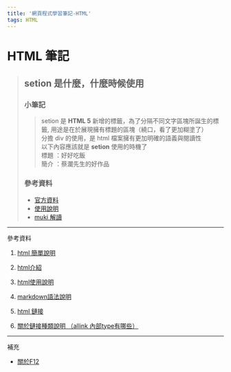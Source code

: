 ```yaml
---
title: '網頁程式學習筆記-HTML'
tags: HTML
---
```

# HTML 筆記

>## setion 是什麼，什麼時候使用
>### 小筆記
>> setion 是 **HTML  5** 新增的標籤，為了分隔不同文字區塊所誕生的標籤, 用途是在於展現擁有標題的區塊（繞口，看了更加糊塗了）<br>
>> 分擔 div 的使用，是 html 檔案擁有更加明確的語義與閱讀性<br>
>> 以下內容應該就是 **setion** 使用的時機了 <br>
>> 標題 ：好好吃飯 <br>
>> 簡介 ：蔡瀾先生的好作品
>### 參考資料
>* [官方資料](https://html.spec.whatwg.org/multipage/sections.html#outline)
>* [使用說明](https://developer.mozilla.org/zh-CN/docs/Web/HTML/Element/section)
>* [muki 解讀](https://muki.tw/tech/section-and-outline-html5/)


---
參考資料
1.  [html 簡單說明](https://developer.mozilla.org/zh-TW/docs/Learn/HTML) 
 
2.  [html介紹](https://developer.mozilla.org/zh-TW/docs/Learn/HTML/Introduction_to_HTML/Getting_started)

3.  [html使用說明](https://www.w3school.com.cn/html/html_jianjie.asp)

4.  [markdown語法說明](https://markdown.tw/#overview)

5.  [html 鏈接](https://www.evernote.com/shard/s590/sh/4da53bfa-9ae4-46bc-9596-2bdcfad5ec1e/24767db841dafa7d3cce11f1979c8701)

6.  [關於鏈接種類說明 （allink 內部type有哪些）](https://www.iana.org/assignments/media-types/media-types.xhtml)
---
補充
* [關於F12](https://developers.google.com/web/tools/chrome-devtools/?hl=zh-tw&fbclid=IwAR01tuTctQcHiMBQKr2iQy9zymlFU3uVRlbauDjP4V2cwTFt5UhHCd5r-1c)
